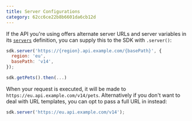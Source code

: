 ```yaml
---
title: Server Configurations
category: 62cc6ce22b8b6601da6cb12d
---
```


If the API you're using offers alternate server URLs and server variables in its [`servers`](https://github.com/OAI/OpenAPI-Specification/blob/main/versions/3.1.0.md#serverObject) definition, you can supply this to the SDK with `.server()`:

```js
sdk.server('https://{region}.api.example.com/{basePath}', {
  region: 'eu',
  basePath: 'v14',
});

sdk.getPets().then(...)
```

When your request is executed, it will be made to `https://eu.api.example.com/v14/pets`. Alternatively if you don't want to deal with URL templates, you can opt to pass a full URL in instead:

```js
sdk.server('https://eu.api.example.com/v14');
```
